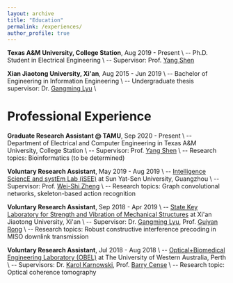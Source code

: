 ```yaml
---
layout: archive
title: "Education"
permalink: /experiences/
author_profile: true
---
```


**Texas A&M University, College Station**, Aug 2019 - Present \\
-- Ph.D. Student in Electrical Engineering \\
-- Supervisor: Prof. [Yang Shen](https://shen-lab.github.io)

**Xian Jiaotong University, Xi'an**, Aug 2015 - Jun 2019 \\
-- Bachelor of Engineering in Information Engineering \\
-- Undergraduate thesis supervisor: Dr. [Gangming Lyu](http://gr.xjtu.edu.cn/web/gmlv/1) \\
<br />

Professional Experience
=====
**Graduate Research Assistant @ TAMU**, Sep 2020 - Present \\
-- Department of Electrical and Computer Engineering in Texas A&M University, College Station \\
-- Supervisor: Prof. [Yang Shen](https://shen-lab.github.io) \\
-- Research topics:  Bioinformatics (to be determined)

**Voluntary Research Assistant**, May 2019 - Aug 2019 \\
-- [Intelligence SciencE and systEm Lab (iSEE)](https://www.isee-ai.cn) at Sun Yat-Sen University, Guangzhou \\
-- Supervisor: Prof. [Wei-Shi Zheng](https://www.isee-ai.cn/~zhwshi) \\
-- Research topics: Graph convolutional networks, skeleton-based action recognition

**Voluntary Research Assistant**, Sep 2018 - Apr 2019 \\
-- [State Key Laboratory for Strength and Vibration of Mechanical Structures](http://mssv.xjtu.edu.cn/) at Xi'an Jiaotong University, Xi'an \\
-- Supervisor: Dr. [Gangming Lyu](http://gr.xjtu.edu.cn/web/gmlv/1), Prof. [Guiyan Rong](http://gr.xjtu.edu.cn/web/yanguirong/1) \\
-- Research topics: Robust constructive interference precoding in MISO downlink transmission

**Voluntary Research Assistant**, Jul 2018 - Aug 2018 \\
-- [Optical+Biomedical Engineering Laboratory (OBEL)](http://obel.ee.uwa.edu.au) at The University of Western Australia, Perth \\
-- Supervisors: Dr. [Karol Karnowski](https://scholar.google.com/citations?user=piE2NlMAAAAJ&hl=en&oi=ao), Prof. [Barry Cense](https://scholar.google.com/citations?user=j88vA6YAAAAJ&hl=en&oi=ao) \\
-- Research topic: Optical coherence tomography
